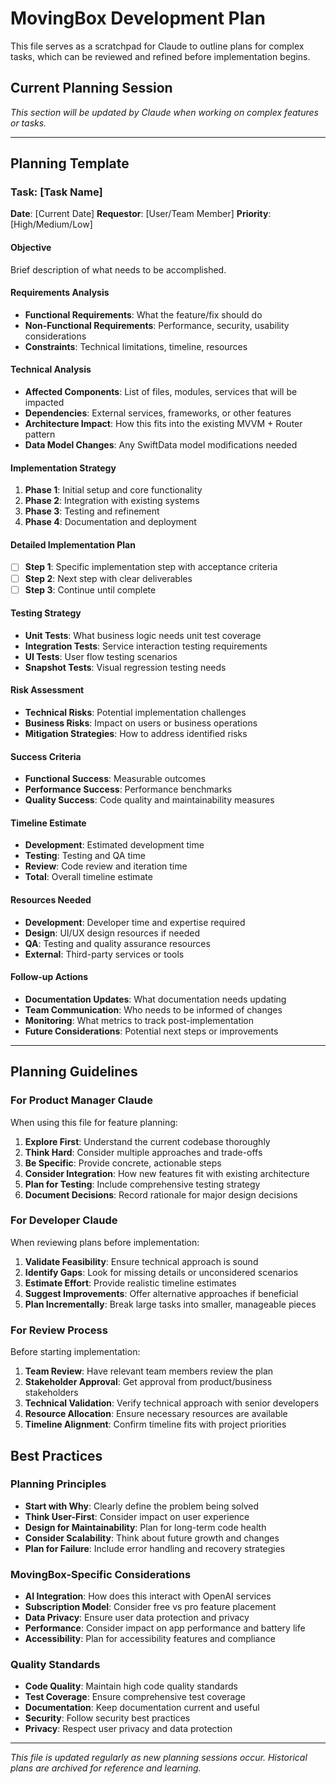 # MovingBox Development Plan

This file serves as a scratchpad for Claude to outline plans for complex tasks, which can be reviewed and refined before implementation begins.

## Current Planning Session

*This section will be updated by Claude when working on complex features or tasks.*

---

## Planning Template

### Task: [Task Name]
**Date**: [Current Date]
**Requestor**: [User/Team Member]
**Priority**: [High/Medium/Low]

#### Objective
Brief description of what needs to be accomplished.

#### Requirements Analysis
- **Functional Requirements**: What the feature/fix should do
- **Non-Functional Requirements**: Performance, security, usability considerations
- **Constraints**: Technical limitations, timeline, resources

#### Technical Analysis
- **Affected Components**: List of files, modules, services that will be impacted
- **Dependencies**: External services, frameworks, or other features
- **Architecture Impact**: How this fits into the existing MVVM + Router pattern
- **Data Model Changes**: Any SwiftData model modifications needed

#### Implementation Strategy
1. **Phase 1**: Initial setup and core functionality
2. **Phase 2**: Integration with existing systems
3. **Phase 3**: Testing and refinement
4. **Phase 4**: Documentation and deployment

#### Detailed Implementation Plan
- [ ] **Step 1**: Specific implementation step with acceptance criteria
- [ ] **Step 2**: Next step with clear deliverables
- [ ] **Step 3**: Continue until complete

#### Testing Strategy
- **Unit Tests**: What business logic needs unit test coverage
- **Integration Tests**: Service interaction testing requirements
- **UI Tests**: User flow testing scenarios
- **Snapshot Tests**: Visual regression testing needs

#### Risk Assessment
- **Technical Risks**: Potential implementation challenges
- **Business Risks**: Impact on users or business operations
- **Mitigation Strategies**: How to address identified risks

#### Success Criteria
- **Functional Success**: Measurable outcomes
- **Performance Success**: Performance benchmarks
- **Quality Success**: Code quality and maintainability measures

#### Timeline Estimate
- **Development**: Estimated development time
- **Testing**: Testing and QA time
- **Review**: Code review and iteration time
- **Total**: Overall timeline estimate

#### Resources Needed
- **Development**: Developer time and expertise required
- **Design**: UI/UX design resources if needed
- **QA**: Testing and quality assurance resources
- **External**: Third-party services or tools

#### Follow-up Actions
- **Documentation Updates**: What documentation needs updating
- **Team Communication**: Who needs to be informed of changes
- **Monitoring**: What metrics to track post-implementation
- **Future Considerations**: Potential next steps or improvements

---

## Planning Guidelines

### For Product Manager Claude
When using this file for feature planning:
1. **Explore First**: Understand the current codebase thoroughly
2. **Think Hard**: Consider multiple approaches and trade-offs
3. **Be Specific**: Provide concrete, actionable steps
4. **Consider Integration**: How new features fit with existing architecture
5. **Plan for Testing**: Include comprehensive testing strategy
6. **Document Decisions**: Record rationale for major design decisions

### For Developer Claude
When reviewing plans before implementation:
1. **Validate Feasibility**: Ensure technical approach is sound
2. **Identify Gaps**: Look for missing details or unconsidered scenarios
3. **Estimate Effort**: Provide realistic timeline estimates
4. **Suggest Improvements**: Offer alternative approaches if beneficial
5. **Plan Incrementally**: Break large tasks into smaller, manageable pieces

### For Review Process
Before starting implementation:
1. **Team Review**: Have relevant team members review the plan
2. **Stakeholder Approval**: Get approval from product/business stakeholders
3. **Technical Validation**: Verify technical approach with senior developers
4. **Resource Allocation**: Ensure necessary resources are available
5. **Timeline Alignment**: Confirm timeline fits with project priorities

## Best Practices

### Planning Principles
- **Start with Why**: Clearly define the problem being solved
- **Think User-First**: Consider impact on user experience
- **Design for Maintainability**: Plan for long-term code health
- **Consider Scalability**: Think about future growth and changes
- **Plan for Failure**: Include error handling and recovery strategies

### MovingBox-Specific Considerations
- **AI Integration**: How does this interact with OpenAI services
- **Subscription Model**: Consider free vs pro feature placement
- **Data Privacy**: Ensure user data protection and privacy
- **Performance**: Consider impact on app performance and battery life
- **Accessibility**: Plan for accessibility features and compliance

### Quality Standards
- **Code Quality**: Maintain high code quality standards
- **Test Coverage**: Ensure comprehensive test coverage
- **Documentation**: Keep documentation current and useful
- **Security**: Follow security best practices
- **Privacy**: Respect user privacy and data protection

---

*This file is updated regularly as new planning sessions occur. Historical plans are archived for reference and learning.*